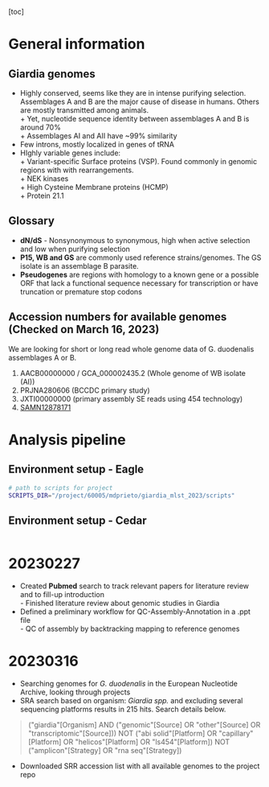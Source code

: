 [toc]

# General information

## Giardia genomes

- Highly conserved, seems like they are in intense purifying selection. Assemblages A and B are the major cause of disease in humans. Others are mostly transmitted among animals.  
        + Yet, nucleotide sequence identity between assemblages A and B is around 70%  
        + Assemblages AI and AII have ~99% similarity
- Few introns, mostly localized in genes of tRNA
- HIghly variable genes include:  
		+ Variant-specific Surface proteins (VSP). Found commonly in genomic regions with with rearrangements.  
		+ NEK kinases  
		+ High Cysteine Membrane proteins (HCMP)  
		+ Protein 21.1

## Glossary

- **dN/dS** - Nonsynonymous to synonymous, high when active selection and low when purifying selection
- **P15, WB and GS** are commonly used reference strains/genomes. The GS isolate is an assemblage B parasite. 
- **Pseudogenes** are regions with homology to a known gene or a possible ORF that lack a functional sequence necessary for transcription or have truncation or premature stop codons


## Accession numbers for available genomes (Checked on March 16, 2023)

We are looking for short or long read whole genome data of G. duodenalis assemblages A or B. 

1. AACB00000000 / GCA_000002435.2 (Whole  genome of WB isolate (AI))  
2. PRJNA280606 (BCCDC primary study)
3. JXTI00000000 (primary assembly SE reads using 454 technology)
4. [SAMN12878171](https://www.ebi.ac.uk/ena/browser/view/SAMN12878171)  

# Analysis pipeline

## Environment setup - Eagle
```sh
# path to scripts for project
SCRIPTS_DIR="/project/60005/mdprieto/giardia_mlst_2023/scripts"
```

## Environment setup - Cedar
```sh
```

# 20230227

- Created **Pubmed** search to track relevant papers for literature review and to fill-up introduction  
        - Finished literature review about genomic studies in Giardia
- Defined a preliminary workflow for QC-Assembly-Annotation in a .ppt file  
        - QC of assembly by backtracking mapping to reference genomes  
# 20230316 

- Searching genomes for _G. duodenalis_ in the European Nucleotide Archive, looking through projects
- SRA search based on organism: _Giardia spp._ and excluding several sequencing platforms results in 215 hits. Search details below. 
> ("giardia"[Organism] AND ("genomic"[Source] OR "other"[Source] OR "transcriptomic"[Source])) NOT ("abi solid"[Platform] OR "capillary"[Platform] OR "helicos"[Platform] OR "ls454"[Platform]) NOT ("amplicon"[Strategy] OR "rna seq"[Strategy]) 
- Downloaded SRR accession list with all available genomes to the project repo


